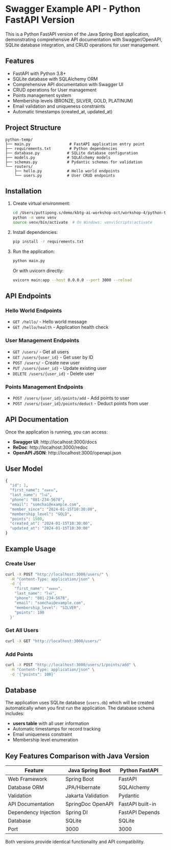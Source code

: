 # Swagger Example API - Python FastAPI Version

This is a Python FastAPI version of the Java Spring Boot application, demonstrating comprehensive API documentation with Swagger/OpenAPI, SQLite database integration, and CRUD operations for user management.

## Features

- FastAPI with Python 3.8+
- SQLite database with SQLAlchemy ORM
- Comprehensive API documentation with Swagger UI
- CRUD operations for User management
- Points management system
- Membership levels (BRONZE, SILVER, GOLD, PLATINUM)
- Email validation and uniqueness constraints
- Automatic timestamps (created_at, updated_at)

## Project Structure

```
python-temp/
├── main.py                 # FastAPI application entry point
├── requirements.txt        # Python dependencies
├── database.py            # SQLite database configuration
├── models.py              # SQLAlchemy models
├── schemas.py             # Pydantic schemas for validation
└── routers/
    ├── hello.py           # Hello world endpoints
    └── users.py           # User CRUD endpoints
```

## Installation

1. Create virtual environment:
   ```bash
   cd /Users/puttipong.s/demo/kbtg-ai-workshop-oct/workshop-4/python-temp
   python -m venv venv
   source venv/bin/activate  # On Windows: venv\Scripts\activate
   ```

2. Install dependencies:
   ```bash
   pip install -r requirements.txt
   ```

3. Run the application:
   ```bash
   python main.py
   ```

   Or with uvicorn directly:
   ```bash
   uvicorn main:app --host 0.0.0.0 --port 3000 --reload
   ```

## API Endpoints

### Hello World Endpoints
- `GET /hello/` - Hello world message
- `GET /hello/health` - Application health check

### User Management Endpoints
- `GET /users/` - Get all users
- `GET /users/{user_id}` - Get user by ID
- `POST /users/` - Create new user
- `PUT /users/{user_id}` - Update existing user
- `DELETE /users/{user_id}` - Delete user

### Points Management Endpoints
- `POST /users/{user_id}/points/add` - Add points to user
- `POST /users/{user_id}/points/deduct` - Deduct points from user

## API Documentation

Once the application is running, you can access:

- **Swagger UI**: http://localhost:3000/docs
- **ReDoc**: http://localhost:3000/redoc
- **OpenAPI JSON**: http://localhost:3000/openapi.json

## User Model

```python
{
  "id": 1,
  "first_name": "สมชาย",
  "last_name": "ใจดี", 
  "phone": "081-234-5678",
  "email": "somchai@example.com",
  "member_since": "2024-01-15T10:30:00",
  "membership_level": "GOLD",
  "points": 1500,
  "created_at": "2024-01-15T10:30:00",
  "updated_at": "2024-01-15T10:30:00"
}
```

## Example Usage

### Create User
```bash
curl -X POST "http://localhost:3000/users/" \
  -H "Content-Type: application/json" \
  -d '{
    "first_name": "สมชาย",
    "last_name": "ใจดี",
    "phone": "081-234-5678", 
    "email": "somchai@example.com",
    "membership_level": "SILVER",
    "points": 100
  }'
```

### Get All Users
```bash
curl -X GET "http://localhost:3000/users/"
```

### Add Points
```bash
curl -X POST "http://localhost:3000/users/1/points/add" \
  -H "Content-Type: application/json" \
  -d '{"points": 100}'
```

## Database

The application uses SQLite database (`users.db`) which will be created automatically when you first run the application. The database schema includes:

- **users table** with all user information
- Automatic timestamps for record tracking
- Email uniqueness constraint
- Membership level enumeration

## Key Features Comparison with Java Version

| Feature | Java Spring Boot | Python FastAPI |
|---------|------------------|----------------|
| Web Framework | Spring Boot | FastAPI |
| Database ORM | JPA/Hibernate | SQLAlchemy |
| Validation | Jakarta Validation | Pydantic |
| API Documentation | SpringDoc OpenAPI | FastAPI built-in |
| Dependency Injection | Spring DI | FastAPI Depends |
| Database | SQLite | SQLite |
| Port | 3000 | 3000 |

Both versions provide identical functionality and API compatibility.